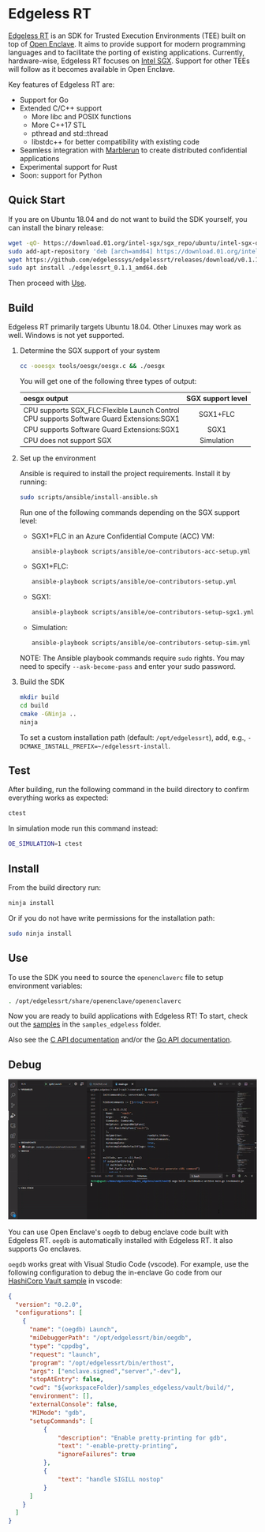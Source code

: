 # Edgeless RT
[Edgeless RT](https://edgeless.systems) is an SDK for Trusted Execution Environments (TEE) built on top of [Open Enclave](https://github.com/openenclave/openenclave). It aims to provide support for modern programming languages and to facilitate the porting of existing applications.
Currently, hardware-wise, Edgeless RT focuses on [Intel SGX](https://software.intel.com/en-us/sgx). Support for other TEEs will follow as it becomes available in Open Enclave.

Key features of Edgeless RT are:
* Support for Go
* Extended C/C++ support
  * More libc and POSIX functions
  * More C++17 STL
  * pthread and std::thread
  * libstdc++ for better compatibility with existing code
* Seamless integration with [Marblerun](https://github.com/edgelesssys/marblerun) to create distributed confidential applications
* Experimental support for Rust
* Soon: support for Python

## Quick Start
If you are on Ubuntu 18.04 and do not want to build the SDK yourself, you can install the binary release:
```bash
wget -qO- https://download.01.org/intel-sgx/sgx_repo/ubuntu/intel-sgx-deb.key | sudo apt-key add
sudo add-apt-repository 'deb [arch=amd64] https://download.01.org/intel-sgx/sgx_repo/ubuntu bionic main'
wget https://github.com/edgelesssys/edgelessrt/releases/download/v0.1.1/edgelessrt_0.1.1_amd64.deb
sudo apt install ./edgelessrt_0.1.1_amd64.deb
```
Then proceed with [Use](#use).

## Build
Edgeless RT primarily targets Ubuntu 18.04. Other Linuxes may work as well. Windows is not yet supported.

1. Determine the SGX support of your system
   ```bash
   cc -ooesgx tools/oesgx/oesgx.c && ./oesgx
   ```
   You will get one of the following three types of output:

   |                                oesgx output | SGX support level |
   |:--------------------------------------------|:------------------:|
   | CPU supports SGX_FLC:Flexible Launch Control<br>CPU supports Software Guard Extensions:SGX1| SGX1+FLC          |
   | CPU supports Software Guard Extensions:SGX1 | SGX1              |
   | CPU does not support SGX                    |   Simulation      |

2. Set up the environment

   Ansible is required to install the project requirements. Install it by running:
   ```bash
   sudo scripts/ansible/install-ansible.sh
   ```

   Run one of the following commands depending on the SGX support level:

   * SGX1+FLC in an Azure Confidential Compute (ACC) VM:
     ```bash
     ansible-playbook scripts/ansible/oe-contributors-acc-setup.yml
     ```

   * SGX1+FLC:
     ```bash
     ansible-playbook scripts/ansible/oe-contributors-setup.yml
     ```

   * SGX1:
     ```bash
     ansible-playbook scripts/ansible/oe-contributors-setup-sgx1.yml
     ```

   * Simulation:
     ```bash
     ansible-playbook scripts/ansible/oe-contributors-setup-sim.yml
     ```

   NOTE: The Ansible playbook commands require `sudo` rights. You may need to specify `--ask-become-pass` and enter your sudo password.

3. Build the SDK
   ```bash
   mkdir build
   cd build
   cmake -GNinja ..
   ninja
   ```
   To set a custom installation path (default: `/opt/edgelessrt`), add, e.g., `-DCMAKE_INSTALL_PREFIX=~/edgelessrt-install`.

## Test
After building, run the following command in the build directory to confirm everything works as expected:

```bash
ctest
```

In simulation mode run this command instead:
```bash
OE_SIMULATION=1 ctest
```

## Install
From the build directory run:
```bash
ninja install
```
Or if you do not have write permissions for the installation path:
```bash
sudo ninja install
```

## Use
To use the SDK you need to source the `openenclaverc` file to setup environment variables:
```bash
. /opt/edgelessrt/share/openenclave/openenclaverc
```

Now you are ready to build applications with Edgeless RT! To start, check out the [samples](samples_edgeless/README.md) in the `samples_edgeless` folder.

Also see the [C API documentation](https://edgelesssys.github.io/edgelessrt) and/or the [Go API documentation](https://pkg.go.dev/github.com/edgelesssys/ertgolib).

## Debug
![debugging with vscode](samples_edgeless/go_debugging_vscode.gif)

You can use Open Enclave's `oegdb` to debug enclave code built with Edgeless RT. `oegdb` is automatically installed with Edgeless RT. It also supports Go enclaves.

`oegdb` works great with Visual Studio Code (vscode). For example, use the following configuration to debug the in-enclave Go code from our [HashiCorp Vault sample](samples_edgeless/vault/README.md) in vscode:

```json
{
  "version": "0.2.0",
  "configurations": [
    {
      "name": "(oegdb) Launch",
      "miDebuggerPath": "/opt/edgelessrt/bin/oegdb",
      "type": "cppdbg",
      "request": "launch",
      "program": "/opt/edgelessrt/bin/erthost",
      "args": ["enclave.signed","server","-dev"],
      "stopAtEntry": false,
      "cwd": "${workspaceFolder}/samples_edgeless/vault/build/",
      "environment": [],
      "externalConsole": false,
      "MIMode": "gdb",
      "setupCommands": [
          {
              "description": "Enable pretty-printing for gdb",
              "text": "-enable-pretty-printing",
              "ignoreFailures": true
          },
          {
              "text": "handle SIGILL nostop"
          }
      ]
    }
  ]
}
```
